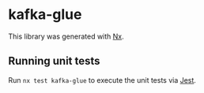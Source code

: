 # kafka-glue

This library was generated with [Nx](https://nx.dev).

## Running unit tests

Run `nx test kafka-glue` to execute the unit tests via [Jest](https://jestjs.io).
